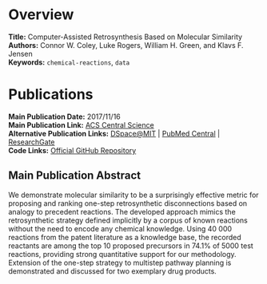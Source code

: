 # Overview
**Title:** Computer-Assisted Retrosynthesis Based on Molecular Similarity<br>
**Authors:** Connor W. Coley, Luke Rogers, William H. Green, and Klavs F. Jensen<br>
**Keywords:** `chemical-reactions`, `data`


# Publications
**Main Publication Date:** 2017/11/16<br>
**Main Publication Link:** [ACS Central Science](https://pubs.acs.org/doi/10.1021/acscentsci.7b00355)<br>
**Alternative Publication Links:** [DSpace@MIT](https://dspace.mit.edu/handle/1721.1/117536) |
[PubMed Central](https://www.ncbi.nlm.nih.gov/pmc/articles/PMC5746854) |
[ResearchGate](https://www.researchgate.net/publication/321114070_Computer-Assisted_Retrosynthesis_Based_on_Molecular_Similarity)<br>
**Code Links:** [Official GitHub Repository](https://github.com/connorcoley/retrosim)


## Main Publication Abstract
We demonstrate molecular similarity to be a surprisingly effective metric for proposing and ranking one-step
retrosynthetic disconnections based on analogy to precedent reactions. The developed approach mimics the retrosynthetic
strategy defined implicitly by a corpus of known reactions without the need to encode any chemical knowledge. Using
40 000 reactions from the patent literature as a knowledge base, the recorded reactants are among the top 10 proposed
precursors in 74.1% of 5000 test reactions, providing strong quantitative support for our methodology. Extension of the
one-step strategy to multistep pathway planning is demonstrated and discussed for two exemplary drug products.
